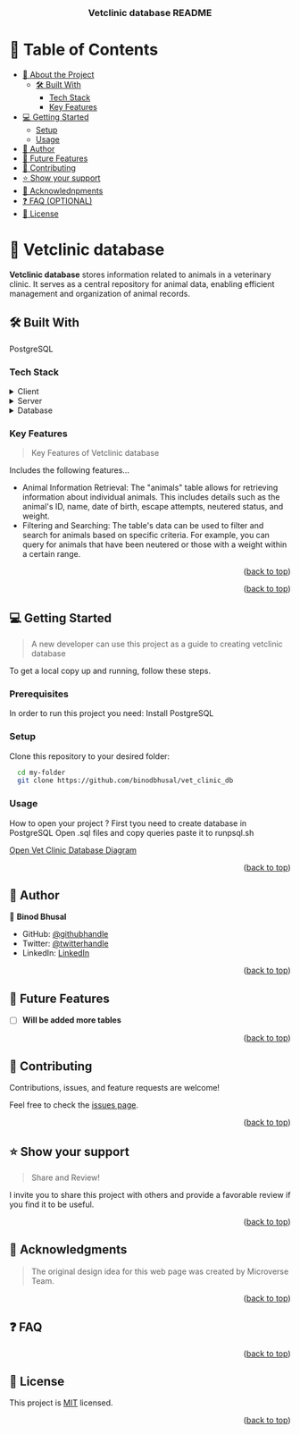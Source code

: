 <a name="readme-top"></a>

<div align="center">

  <br/>

  <h3><b>Vetclinic database README</b></h3>

</div>


# 📗 Table of Contents

- [📖 About the Project](#about-project)
  - [🛠 Built With](#built-with)
    - [Tech Stack](#tech-stack)
    - [Key Features](#key-features)
- [💻 Getting Started](#getting-started)
  - [Setup](#setup)
  - [Usage](#usage)
- [👥 Author](#authors)
- [🔭 Future Features](#future-features)
- [🤝 Contributing](#contributing)
- [⭐️ Show your support](#support)
- [🙏 Acknowlednpments](#acknowlednpments)
- [❓ FAQ (OPTIONAL)](#faq)
- [📝 License](#license)


# 📖 Vetclinic database<a name="about-project"></a>

**Vetclinic database**   stores information related to animals in a veterinary clinic. It serves as a central repository for animal data, enabling efficient management and organization of animal records.

## 🛠 Built With <a name="built-with"></a>
PostgreSQL
### Tech Stack <a name="tech-stack"></a>

<details>
  <summary>Client</summary>
  <ul>
    <li><a href="https://reactjs.org/">React.js</a></li>
  </ul>
</details>

<details>
  <summary>Server</summary>
  <ul>
    <li><a href="https://expressjs.com/">Express.js</a></li>
  </ul>
</details>

<details>
<summary>Database</summary>
  <ul>
    <li><a href="https://www.postgresql.org/">PostgreSQL</a></li>
  </ul>
</details>

### Key Features <a name="key-features"></a>

> Key Features of Vetclinic database


Includes the following features...

- Animal Information Retrieval: The "animals" table allows for retrieving information about individual animals. This includes details such as the animal's ID, name, date of birth, escape attempts, neutered status, and weight.
- Filtering and Searching: The table's data can be used to filter and search for animals based on specific criteria. For example, you can query for animals that have been neutered or those with a weight within a certain range.


<p align="right">(<a href="#readme-top">back to top</a>)</p>


<p align="right">(<a href="#readme-top">back to top</a>)</p>


## 💻 Getting Started <a name="getting-started"></a>

> A new developer can use this project as a guide to creating vetclinic database

To get a local copy up and running, follow these steps.

### Prerequisites

In order to run this project you need:
Install PostgreSQL


### Setup

Clone this repository to your desired folder:

```sh
  cd my-folder
  git clone https://github.com/binodbhusal/vet_clinic_db
```

### Usage

How to open your project ? 
First tyou need to create database in PostgreSQL
Open .sql files and copy queries paste it to runpsql.sh


[Open Vet Clinic Database Diagram](https://drawsql.app/teams/binod-bhusal/diagrams/vetclinic)

<p align="right">(<a href="#readme-top">back to top</a>)</p>


## 👥 Author <a name="authors"></a>

👤 **Binod Bhusal**

- GitHub: [@githubhandle](https://github.com/binodbhusal)
- Twitter: [@twitterhandle](https://twitter.com/Binod_ironLad)
- LinkedIn: [LinkedIn](https://www.linkedin.com/in/binodbhusal)

<p align="right">(<a href="#readme-top">back to top</a>)</p>


## 🔭 Future Features <a name="future-features"></a>

- [ ] **Will be added more tables**

<p align="right">(<a href="#readme-top">back to top</a>)</p>


## 🤝 Contributing <a name="contributing"></a>

Contributions, issues, and feature requests are welcome!

Feel free to check the [issues page](../../issues/).

<p align="right">(<a href="#readme-top">back to top</a>)</p>


## ⭐️ Show your support <a name="support"></a>

> Share and Review!

I invite you to share this project with others and provide a favorable review if you find it to be useful.

<p align="right">(<a href="#readme-top">back to top</a>)</p>


## 🙏 Acknowledgments <a name="acknowlednpments"></a>

> The original design idea for this web page was created by Microverse Team.

<p align="right">(<a href="#readme-top">back to top</a>)</p>


## ❓ FAQ <a name="faq"></a>

<p align="right">(<a href="#readme-top">back to top</a>)</p>


## 📝 License <a name="license"></a>

This project is [MIT](./MIT.md) licensed.


<p align="right">(<a href="#readme-top">back to top</a>)</p>
